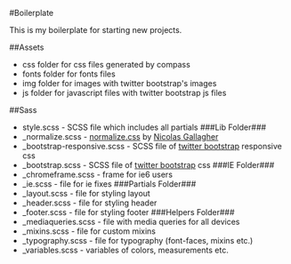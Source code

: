 #Boilerplate

This is my boilerplate for starting new projects. 

##Assets
 * css folder for css files generated by compass
 * fonts folder for fonts files
 * img folder for images with twitter bootstrap's images
 * js folder for javascript files with twitter bootstrap js files

##Sass
 * style.scss - SCSS file which includes all partials
###Lib Folder###
 * _normalize.scss - [normalize.css](https://github.com/necolas/normalize.css) by [Nicolas Gallagher](http://nicolasgallagher.com/)
 * _bootstrap-responsive.scss - SCSS file of [twitter bootstrap](http://twitter.github.com/bootstrap/) responsive css
 * _bootstrap.scss - SCSS file of [twitter bootstrap](http://twitter.github.com/bootstrap/) css
###IE Folder###
 * _chromeframe.scss - frame for ie6 users
 * _ie.scss - file for ie fixes
###Partials Folder###
 * _layout.scss - file for styling layout
 * _header.scss - file for styling header
 * _footer.scss - file for styling footer
###Helpers Folder###
 * _mediaqueries.scss - file with media queries for all devices
 * _mixins.scss - file for custom mixins
 * _typography.scss - file for typography (font-faces, mixins etc.)
 * _variables.scss - variables of colors, measurements etc.

